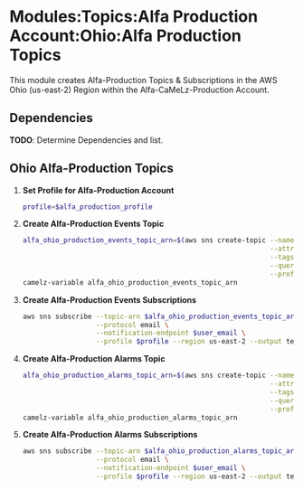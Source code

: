 # Modules:Topics:Alfa Production Account:Ohio:Alfa Production Topics

This module creates Alfa-Production Topics & Subscriptions in the AWS Ohio (us-east-2) Region within the
Alfa-CaMeLz-Production Account.

## Dependencies

**TODO**: Determine Dependencies and list.

## Ohio Alfa-Production Topics

1. **Set Profile for Alfa-Production Account**

    ```bash
    profile=$alfa_production_profile
    ```

1. **Create Alfa-Production Events Topic**

    ```bash
    alfa_ohio_production_events_topic_arn=$(aws sns create-topic --name Events \
                                                                 --attributes "DisplayName=ALFP Events" \
                                                                 --tags Key=Name,Value=Alfa-Production-Events-Topic Key=Company,Value=Alfa Key=Environment,Value=Production \
                                                                 --query 'TopicArn' \
                                                                 --profile $profile --region us-east-2 --output text)
    camelz-variable alfa_ohio_production_events_topic_arn
    ```

1. **Create Alfa-Production Events Subscriptions**

    ```bash
    aws sns subscribe --topic-arn $alfa_ohio_production_events_topic_arn \
                      --protocol email \
                      --notification-endpoint $user_email \
                      --profile $profile --region us-east-2 --output text
    ```

1. **Create Alfa-Production Alarms Topic**

    ```bash
    alfa_ohio_production_alarms_topic_arn=$(aws sns create-topic --name Alarms \
                                                                 --attributes "DisplayName=ALFP Alarms" \
                                                                 --tags Key=Name,Value=Alfa-Production-Alarms-Topic Key=Company,Value=Alfa Key=Environment,Value=Production \
                                                                 --query 'TopicArn' \
                                                                 --profile $profile --region us-east-2 --output text)
    camelz-variable alfa_ohio_production_alarms_topic_arn
    ```

1. **Create Alfa-Production Alarms Subscriptions**

    ```bash
    aws sns subscribe --topic-arn $alfa_ohio_production_alarms_topic_arn \
                      --protocol email \
                      --notification-endpoint $user_email \
                      --profile $profile --region us-east-2 --output text
    ```

